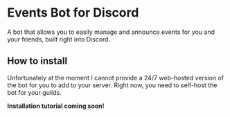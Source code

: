 # Events Bot for Discord
A bot that allows you to easily manage and announce events for you and your friends, built right into Discord.

## How to install
Unfortunately at the moment I cannot provide a 24/7 web-hosted version of the bot for you to add to your server. Right now, you need to self-host the bot for your guilds.

**Installation tutorial coming soon!**
